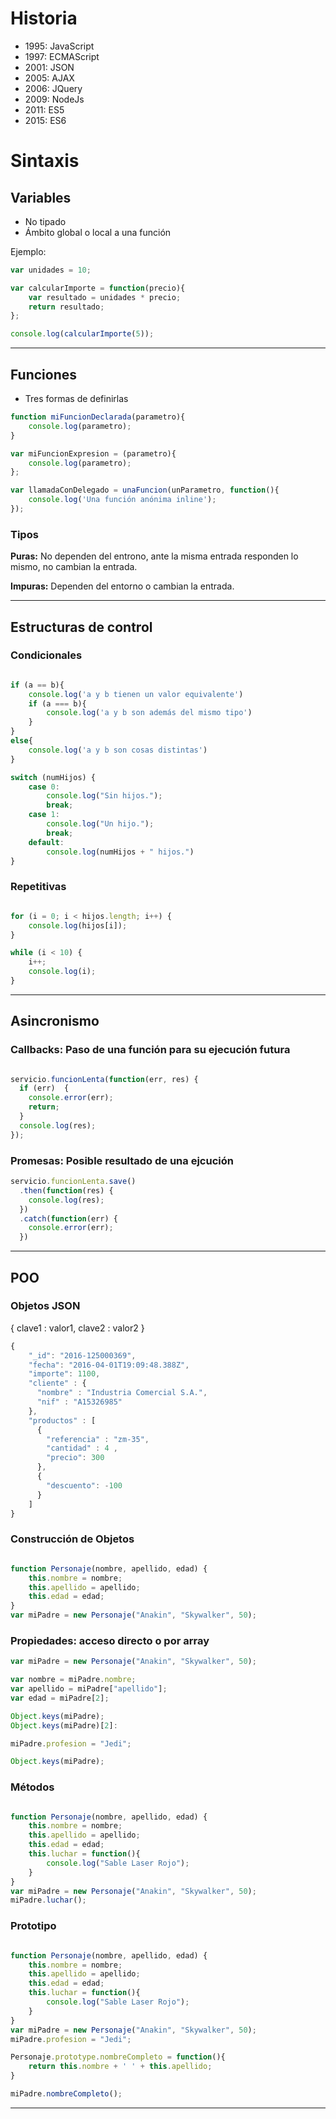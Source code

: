 # Historia
- 1995: JavaScript 
- 1997: ECMAScript
- 2001: JSON
- 2005: AJAX 
- 2006: JQuery
- 2009: NodeJs
- 2011: ES5
- 2015: ES6

# Sintaxis
## Variables
- No tipado
- Ámbito global o local a una función

Ejemplo:
```JavaScript
var unidades = 10;

var calcularImporte = function(precio){
    var resultado = unidades * precio;
    return resultado;
};

console.log(calcularImporte(5));
```
---

## Funciones
- Tres formas de definirlas

```JavaScript
function miFuncionDeclarada(parametro){
    console.log(parametro);
}

var miFuncionExpresion = (parametro){
    console.log(parametro);
};

var llamadaConDelegado = unaFuncion(unParametro, function(){
    console.log('Una función anónima inline');
});
```

### Tipos
**Puras:** No dependen del entrono, ante la misma entrada responden lo mismo, no cambian la entrada.

**Impuras:** Dependen del entorno o cambian la entrada.

---

## Estructuras de control
### Condicionales

```JavaScript

if (a == b){
    console.log('a y b tienen un valor equivalente')
    if (a === b){
        console.log('a y b son además del mismo tipo')
    }
}
else{
    console.log('a y b son cosas distintas')
}

switch (numHijos) {
    case 0:
        console.log("Sin hijos.");
        break;
    case 1:
        console.log("Un hijo.");
        break;
    default:
        console.log(numHijos + " hijos.")
}

```

### Repetitivas

```JavaScript

for (i = 0; i < hijos.length; i++) { 
    console.log(hijos[i]);
}

while (i < 10) {
    i++;
    console.log(i);
}

```

---

## Asincronismo
### Callbacks: Paso de una función para su ejecución futura

```JavaScript

servicio.funcionLenta(function(err, res) {  
  if (err)  {
    console.error(err);
    return;
  }
  console.log(res);
});

```

### Promesas: Posible resultado de una ejcución

```JavaScript
servicio.funcionLenta.save()  
  .then(function(res) {
    console.log(res);
  })
  .catch(function(err) {
    console.error(err);
  })
```

---

## POO
### Objetos JSON

{ clave1 : valor1, clave2 : valor2 }

```JavaScript
{
    "_id": "2016-125000369",
    "fecha": "2016-04-01T19:09:48.388Z",
    "importe": 1100,
    "cliente" : {
      "nombre" : "Industria Comercial S.A.",
      "nif" : "A15326985"
    },
    "productos" : [
      {
        "referencia" : "zm-35",
        "cantidad" : 4 ,
        "precio": 300
      },
      {
        "descuento": -100
      }
    ]
}
```

### Construcción de Objetos
```JavaScript

function Personaje(nombre, apellido, edad) {
    this.nombre = nombre;
    this.apellido = apellido;
    this.edad = edad;
}
var miPadre = new Personaje("Anakin", "Skywalker", 50);

```

### Propiedades: acceso directo o por array

```JavaScript
var miPadre = new Personaje("Anakin", "Skywalker", 50);

var nombre = miPadre.nombre;
var apellido = miPadre["apellido"];
var edad = miPadre[2];

Object.keys(miPadre);
Object.keys(miPadre)[2]:

miPadre.profesion = "Jedi";

Object.keys(miPadre);

```

### Métodos
```JavaScript

function Personaje(nombre, apellido, edad) {
    this.nombre = nombre;
    this.apellido = apellido;
    this.edad = edad;
    this.luchar = function(){
        console.log("Sable Laser Rojo");
    }
}
var miPadre = new Personaje("Anakin", "Skywalker", 50);
miPadre.luchar();
```

### Prototipo
```JavaScript

function Personaje(nombre, apellido, edad) {
    this.nombre = nombre;
    this.apellido = apellido;
    this.edad = edad;
    this.luchar = function(){
        console.log("Sable Laser Rojo");
    }
}
var miPadre = new Personaje("Anakin", "Skywalker", 50);
miPadre.profesion = "Jedi"; 

Personaje.prototype.nombreCompleto = function(){
    return this.nombre + ' ' + this.apellido;
}

miPadre.nombreCompleto();

```

---